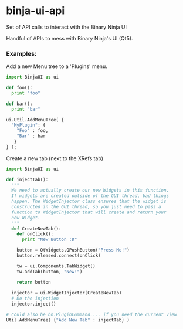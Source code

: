 # binja-ui-api
Set of API calls to interact with the Binary Ninja UI

Handful of APIs to mess with Binary Ninja's UI (Qt5). 

### Examples:

Add a new Menu tree to a 'Plugins' menu.

```python
import BinjaUI as ui

def foo():
  print "foo"

def bar():
  print "bar"

ui.Util.AddMenuTree( {
  "MyPlugin": {
    "Foo" : foo,
    "Bar" : bar
   }
} );
```

Create a new tab (next to the XRefs tab)
```python
import BinjaUI as ui

def injectTab():
  """
  We need to actually create our new Widgets in this function.
  If widgets are created outside of the GUI thread, bad things
  happen. The WidgetInjector class ensures that the widget is
  constructed in the GUI thread, so you just need to pass a
  function to WidgetInjector that will create and return your
  new Widget.
  """
  def CreateNewTab():
    def onClick():
      print "New Button :D"

    button = QtWidgets.QPushButton("Press Me!")
    button.released.connect(onClick)

    tw = ui.Components.TabWidget()
    tw.addTab(button, "New!")

    return button
  
  injector = ui.WidgetInjector(CreateNewTab)
  # Do the injection
  injector.inject()

# Could also be bn.PluginCommand.... if you need the current view
Util.AddMenuTree( {"Add New Tab" : injectTab} )
